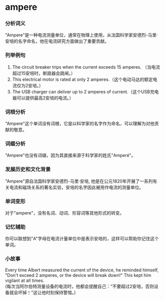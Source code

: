 # ampere

### 分析词义

  

"Ampere"是一种电流测量单位，通常在物理上使用，从法国科学家安德烈-马里·安培的名字命名，他在电流研究方面做出了重要贡献。

  

### 列举例句

  

1.  The circuit breaker trips when the current exceeds 15 amperes. （当电流超过15安培时，断路器会跳闸。）
2.  This electrical motor is rated at only 2 amperes.（这个电动马达的额定电流仅为2安培。）
3.  The USB charger can deliver up to 2 amperes of current.（这个USB充电器可以提供最高2安培的电流。）

  

### 词根分析

  

"Ampere"这个单词没有词根，它是以科学家的名字作为命名，可以理解为对他贡献的敬意。

  

### 词缀分析

  

"Ampere"也没有词缀，因为其直接来源于科学家的姓氏"Amperé"。

  

### 发展历史和文化背景

  

"Ampere"源自法国科学家安德烈-马里·安培, 他是在公元1820年开展了一系列有关电流和磁场关系的著名实验，安培的名字因此被用作电流的测量单位。

  

### 单词变形

  

对于"ampere"，没有名词、动词、形容词等其他形式的转变。

  

### 记忆辅助

  

你可以联想到"A"字母在电流计量单位中是表示安培的，这样可以帮助你记住这个单词。

  

### 小故事

  

Every time Albert measured the current of the device, he reminded himself, "Don't exceed 2 amperes, or the device will break down!" This kept him vigilant at all times.  
(每次当阿尔伯特测量设备的电流时，他都会提醒自己：“不要超过2安培，否则设备就会坏掉！”这让他时刻保持警惕。)
